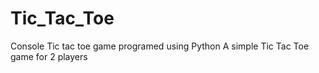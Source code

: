 # Tic_Tac_Toe
Console Tic tac toe game programed using Python
A simple Tic Tac Toe game for 2 players 

